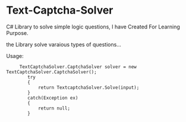 Text-Captcha-Solver
===================

C# Library to solve simple logic questions, I have Created For Learning Purpose.

the Library solve varaious types of questions...




Usage:

         TextCaptchaSolver.CaptchaSolver solver = new TextCaptchaSolver.CaptchaSolver();
            try
            {
                return TextcaptchaSolver.Solve(input);
            }
            catch(Exception ex)
            {
                return null;
            }
                
